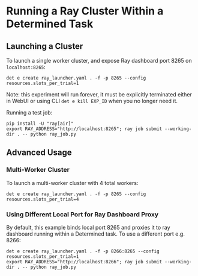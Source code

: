 # Running a Ray Cluster Within a Determined Task

## Launching a Cluster

To launch a single worker cluster, and expose Ray dashboard port 8265 on `localhost:8265`:

    det e create ray_launcher.yaml . -f -p 8265 --config resources.slots_per_trial=1

Note: this experiment will run forever, it must be explicitly terminated either in WebUI or using CLI ``det e kill EXP_ID`` when you no longer need it.

Running a test job:

    pip install -U "ray[air]"
    export RAY_ADDRESS="http://localhost:8265"; ray job submit --working-dir . -- python ray_job.py


## Advanced Usage

### Multi-Worker Cluster

To launch a multi-worker cluster with 4 total workers:

    det e create ray_launcher.yaml . -f -p 8265 --config resources.slots_per_trial=4

### Using Different Local Port for Ray Dashboard Proxy

By default, this example binds local port 8265 and proxies it to ray dashboard running within a Determined task. To use a different port e.g. 8266:

    det e create ray_launcher.yaml . -f -p 8266:8265 --config resources.slots_per_trial=1
    export RAY_ADDRESS="http://localhost:8266"; ray job submit --working-dir . -- python ray_job.py
